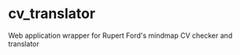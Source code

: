 cv_translator
===========

Web application wrapper for Rupert Ford's mindmap CV checker and translator
